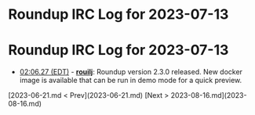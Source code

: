 # Roundup IRC Log for 2023-07-13 #
# Roundup IRC Log for 2023-07-13
* <a href="#02:06.27" id="02:06.27">02:06.27 (EDT)</a> - __[rouilj](https://github.com/rouilj)__: Roundup version 2.3.0 released. New docker image is available that can be run in demo mode for a quick preview.

<div class="inpage-footer">
[2023-06-21.md < Prev](2023-06-21.md)
[Next > 2023-08-16.md](2023-08-16.md)
</div>
